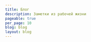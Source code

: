 ```yaml
---
title: Блог
description: Заметки из рабочей жизни
pageable: true
per_page: 10
blog: blog
layout: blog
---
```

